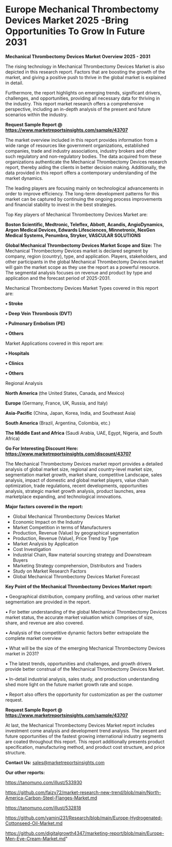 # Europe Mechanical Thrombectomy Devices Market 2025 -Bring Opportunities To Grow In Future 2031

<Strong> Mechanical Thrombectomy Devices Market Overview 2025 - 2031</strong>

The rising technology in Mechanical Thrombectomy Devices Market is also depicted in this research report. Factors that are boosting the growth of the market, and giving a positive push to thrive in the global market is explained in detail.

Furthermore, the report highlights on emerging trends, significant drivers, challenges, and opportunities, providing all necessary data for thriving in the industry. This report market research offers a comprehensive perspective, including an in-depth analysis of the present and future scenarios within the industry.

<strong>Request Sample Report @ <a href=https://www.marketreportsinsights.com/sample/43707>https://www.marketreportsinsights.com/sample/43707</a></strong>

The market overview included in this report provides information from a wide range of resources like government organizations, established companies, trade and industry associations, industry brokers and other such regulatory and non-regulatory bodies. The data acquired from these organizations authenticate the Mechanical Thrombectomy Devices research report, thereby aiding the clients in better decision making. Additionally, the data provided in this report offers a contemporary understanding of the market dynamics.

The leading players are focusing mainly on technological advancements in order to improve efficiency. The long-term development patterns for this market can be captured by continuing the ongoing process improvements and financial stability to invest in the best strategies.

Top Key players of Mechanical Thrombectomy Devices Market are:

<strong>Boston Scientific, Medtronic, Teleflex, Abbott, Acandis, AngioDynamics, Argon Medical Devices, Edwards Lifesciences, Minnetronix, NexGen Medical Systems, Penumbra, Stryker, VASCULAR SOLUTIONS</strong>

<strong><b>Global Mechanical Thrombectomy Devices Market Scope and Size:</b></strong>
The Mechanical Thrombectomy Devices market is declared segment by company, region (country), type, and application. Players, stakeholders, and other participants in the global Mechanical Thrombectomy Devices market will gain the market scope as they use the report as a powerful resource. The segmental analysis focuses on revenue and product by type and application and the forecast period of 2025-2031.

Mechanical Thrombectomy Devices Market Types covered in this report are:

<strong>•  Stroke

•  Deep Vein Thrombosis (DVT)

•  Pulmonary Embolism (PE)

•  Others</strong>

Market Applications covered in this report are:

<strong>•  Hospitals

•  Clinics

•  Others</strong> 

Regional Analysis

<strong>North America</strong> (the United States, Canada, and Mexico)

<strong>Europe</strong> (Germany, France, UK, Russia, and Italy)

<strong>Asia-Pacific</strong> (China, Japan, Korea, India, and Southeast Asia)

<strong>South America</strong> (Brazil, Argentina, Colombia, etc.)

<strong>The Middle East and Africa</strong> (Saudi Arabia, UAE, Egypt, Nigeria, and South Africa)

<strong>Go For Interesting Discount Here: <a href=https://www.marketreportsinsights.com/discount/43707>https://www.marketreportsinsights.com/discount/43707</a></strong>

The Mechanical Thrombectomy Devices market report provides a detailed analysis of global market size, regional and country-level market size, segmentation market growth, market share, competitive Landscape, sales analysis, impact of domestic and global market players, value chain optimization, trade regulations, recent developments, opportunities analysis, strategic market growth analysis, product launches, area marketplace expanding, and technological innovations.

<strong><b>Major factors covered in the report:</b></strong>
<ul>
  <li>Global Mechanical Thrombectomy Devices Market </li>
  <li>Economic Impact on the Industry</li>
  <li>Market Competition in terms of Manufacturers</li>
  <li>Production, Revenue (Value) by geographical segmentation</li>
  <li>Production, Revenue (Value), Price Trend by Type</li>
  <li>Market Analysis by Application</li>
  <li>Cost Investigation</li>
  <li>Industrial Chain, Raw material sourcing strategy and Downstream Buyers</li>
  <li>Marketing Strategy comprehension, Distributors and Traders</li>
  <li>Study on Market Research Factors</li>
  <li>Global Mechanical Thrombectomy Devices Market Forecast</li>
</ul>

<strong><b>Key Point of the Mechanical Thrombectomy Devices Market report:</b></strong>

• Geographical distribution, company profiling, and various other market segmentation are provided in the report.

• For better understanding of the global Mechanical Thrombectomy Devices market status, the accurate market valuation which comprises of size, share, and revenue are also covered.

• Analysis of the competitive dynamic factors better extrapolate the complete market overview

• What will be the size of the emerging Mechanical Thrombectomy Devices market in 2031?

• The latest trends, opportunities and challenges, and growth drivers provide better construal of the Mechanical Thrombectomy Devices Market.

• In-detail industrial analysis, sales study, and production understanding shed more light on the future market growth rate and scope.

• Report also offers the opportunity for customization as per the customer request.

<strong>Request Sample Report @ <a href=https://www.marketreportsinsights.com/sample/43707>https://www.marketreportsinsights.com/sample/43707</a></strong>

At last, the Mechanical Thrombectomy Devices Market report includes investment come analysis and development trend analysis. The present and future opportunities of the fastest growing international industry segments are coated throughout this report. This report additionally presents product specification, manufacturing method, and product cost structure, and price structure.

<strong>Contact Us:</strong>
sales@marketreportsinsights.com

<strong>Our other reports:</strong>

<a href=https://tanomuno.com/illust/533930>https://tanomuno.com/illust/533930</a>

<a href=https://github.com/faizy72/market-research-new-trend/blob/main/North-America-Carbon-Steel-Flanges-Market.md>https://github.com/faizy72/market-research-new-trend/blob/main/North-America-Carbon-Steel-Flanges-Market.md</a>

<a href=https://tanomuno.com/illust/532818>https://tanomuno.com/illust/532818</a>

<a href=https://github.com/yamini231/Research/blob/main/Europe-Hydrogenated-Cottonseed-Oil-Market.md>https://github.com/yamini231/Research/blob/main/Europe-Hydrogenated-Cottonseed-Oil-Market.md</a>

<a href=https://github.com/digitalgrowth4347/marketing-report/blob/main/Europe-Men-Eye-Cream-Market.md>https://github.com/digitalgrowth4347/marketing-report/blob/main/Europe-Men-Eye-Cream-Market.md</a>"
